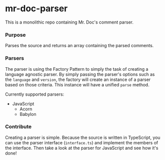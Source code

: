 # mr-doc-parser

This is a monolithic repo containing Mr. Doc's comment parser.

### Purpose

Parses the source and returns an array containing the parsed comments.

### Parsers

The parser is using the Factory Pattern to simply the task of creating a language agnostic parser. By simply passing the parser's options such as the `language` and `version`, the factory will create an instance of a parser based on those criteria. This instance will have a unified `parse` method.

Currently supported parsers:

* JavaScript
  * Acorn
  * Babylon

### Contribute

Creating a parser is simple. Because the source is written in TypeScript, you can use the parser interface (`interface.ts`) and implement the members of the interface. Then take a look at the parser for JavaScript and see how it's done!
